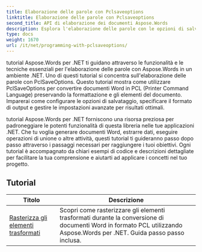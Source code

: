```yaml
---
title: Elaborazione delle parole con Pclsaveoptions
linktitle: Elaborazione delle parole con Pclsaveoptions
second_title: API di elaborazione dei documenti Aspose.Words
description: Esplora l'elaborazione delle parole con le opzioni di salvataggio PCL in Aspose.Words per .NET. Scopri come manipolare e personalizzare il salvataggio di documenti Word in formato PCL con tutorial passo passo ed esempi di codice.
type: docs
weight: 1670
url: /it/net/programming-with-pclsaveoptions/
---
```

tutorial Aspose.Words per .NET ti guidano attraverso le funzionalità e le tecniche essenziali per l'elaborazione delle parole con Aspose.Words in un ambiente .NET. Uno di questi tutorial si concentra sull'elaborazione delle parole con PclSaveOptions. Questo tutorial mostra come utilizzare PclSaveOptions per convertire documenti Word in PCL (Printer Command Language) preservando la formattazione e gli elementi del documento. Imparerai come configurare le opzioni di salvataggio, specificare il formato di output e gestire le impostazioni avanzate per risultati ottimali.

tutorial Aspose.Words per .NET forniscono una risorsa preziosa per padroneggiare le potenti funzionalità di questa libreria nelle tue applicazioni .NET. Che tu voglia generare documenti Word, estrarre dati, eseguire operazioni di unione o altre attività, questi tutorial ti guideranno passo dopo passo attraverso i passaggi necessari per raggiungere i tuoi obiettivi. Ogni tutorial è accompagnato da chiari esempi di codice e descrizioni dettagliate per facilitare la tua comprensione e aiutarti ad applicare i concetti nel tuo progetto.

 ## Tutorial
| Titolo | Descrizione |
| --- | --- |
| [Rasterizza gli elementi trasformati](./rasterize-transformed-elements/) | Scopri come rasterizzare gli elementi trasformati durante la conversione di documenti Word in formato PCL utilizzando Aspose.Words per .NET. Guida passo passo inclusa. |